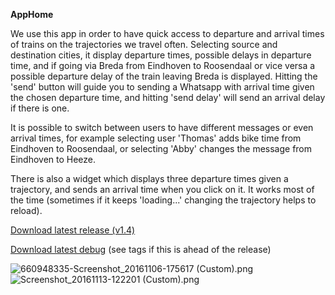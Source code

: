 **AppHome**

We use this app in order to have quick access to departure and arrival times of trains on the trajectories we travel often. Selecting source and destination cities, it display departure times, possible delays in departure time, and if going via Breda from Eindhoven to Roosendaal or vice versa a possible departure delay of the train leaving Breda is displayed. Hitting the 'send' button will guide you to sending a Whatsapp with arrival time given the chosen departure time, and hitting 'send delay' will send an arrival delay if there is one.

It is possible to switch between users to have different messages or even arrival times, for example selecting user 'Thomas' adds bike time from Eindhoven to Roosendaal, or selecting 'Abby' changes the message from Eindhoven to Heeze.

There is also a widget which displays three departure times given a trajectory, and sends an arrival time when you click on it. It works most of the time (sometimes if it keeps 'loading...' changing the trajectory helps to reload).

[Download latest release (v1.4)]()

[Download latest debug](https://bitbucket.org/slideclimb/apphome/raw/c5049ffd8e9acfbd0beebf88aef372ded5ecfcce/apphome/app/build/outputs/apk/app-debug.apk) (see tags if this is ahead of the release)

![660948335-Screenshot_20161106-175617 (Custom).png](https://bitbucket.org/repo/aqojbG/images/2856234104-660948335-Screenshot_20161106-175617%20\(Custom\).png) ![Screenshot_20161113-122201 (Custom).png](https://bitbucket.org/repo/aqojbG/images/4219494483-Screenshot_20161113-122201%20\(Custom\).png)